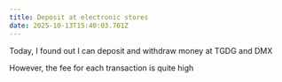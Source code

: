 ```yaml
---
title: Deposit at electronic stores
date: 2025-10-13T15:40:03.701Z
---
```


Today, I found out I can deposit and withdraw money at TGDG and DMX

However, the fee for each transaction is quite high
